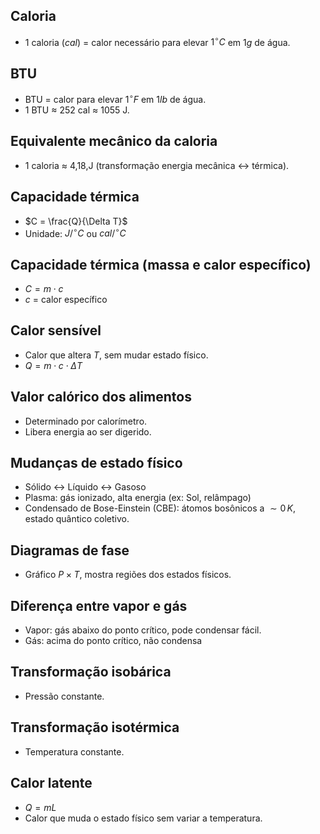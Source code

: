 ## Caloria
- 1 caloria ($cal$) = calor necessário para elevar $1^\circ C$ em $1g$ de água.

## BTU
- BTU = calor para elevar $1^\circ F$ em $1lb$ de água.
- 1 BTU $\approx$ 252 cal $\approx$ 1055 J.

## Equivalente mecânico da caloria
- 1 caloria $\approx$ 4,18\,J (transformação energia mecânica $\leftrightarrow$ térmica).

## Capacidade térmica
- $C = \frac{Q}{\Delta T}$
- Unidade: $J/^\circ C$ ou $cal/^\circ C$

## Capacidade térmica (massa e calor específico)
- $C = m \cdot c$
- $c$ = calor específico

## Calor sensível
- Calor que altera $T$, sem mudar estado físico.
- $Q = m \cdot c \cdot \Delta T$

## Valor calórico dos alimentos
- Determinado por calorímetro.
- Libera energia ao ser digerido.

## Mudanças de estado físico
- Sólido $\leftrightarrow$ Líquido $\leftrightarrow$ Gasoso
- Plasma: gás ionizado, alta energia (ex: Sol, relâmpago)
- Condensado de Bose-Einstein (CBE): átomos bosônicos a $\sim 0\,K$, estado quântico coletivo.

## Diagramas de fase
- Gráfico $P \times T$, mostra regiões dos estados físicos.

## Diferença entre vapor e gás
- Vapor: gás abaixo do ponto crítico, pode condensar fácil.
- Gás: acima do ponto crítico, não condensa

## Transformação isobárica
- Pressão constante.

## Transformação isotérmica
- Temperatura constante.

## Calor latente
- $Q = mL$
- Calor que muda o estado físico sem variar a temperatura.
